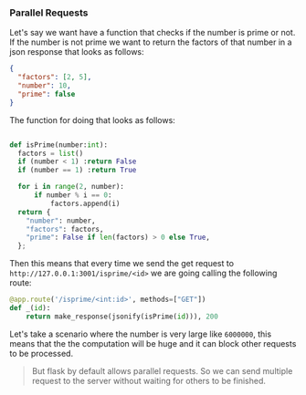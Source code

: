 ### Parallel Requests

Let's say we want have a function that checks if the number is prime or not. If the number is not prime we want to return the factors of that number in a json response that looks as follows:

```json
{
  "factors": [2, 5],
  "number": 10,
  "prime": false
}
```

The function for doing that looks as follows:

```py

def isPrime(number:int):
  factors = list()
  if (number < 1) :return False
  if (number == 1) :return True

  for i in range(2, number):
      if number % i == 0:
          factors.append(i)
  return {
    "number": number,
    "factors": factors,
    "prime": False if len(factors) > 0 else True,
  };
```

Then this means that every time we send the get request to `http://127.0.0.1:3001/isprime/<id>` we are going calling the following route:

```py
@app.route('/isprime/<int:id>', methods=["GET"])
def _(id):
    return make_response(jsonify(isPrime(id))), 200
```

Let's take a scenario where the number is very large like `6000000`, this means that the the computation will be huge and it can block other requests to be processed.

> But flask by default allows parallel requests. So we can send multiple request to the server without waiting for others to be finished.
